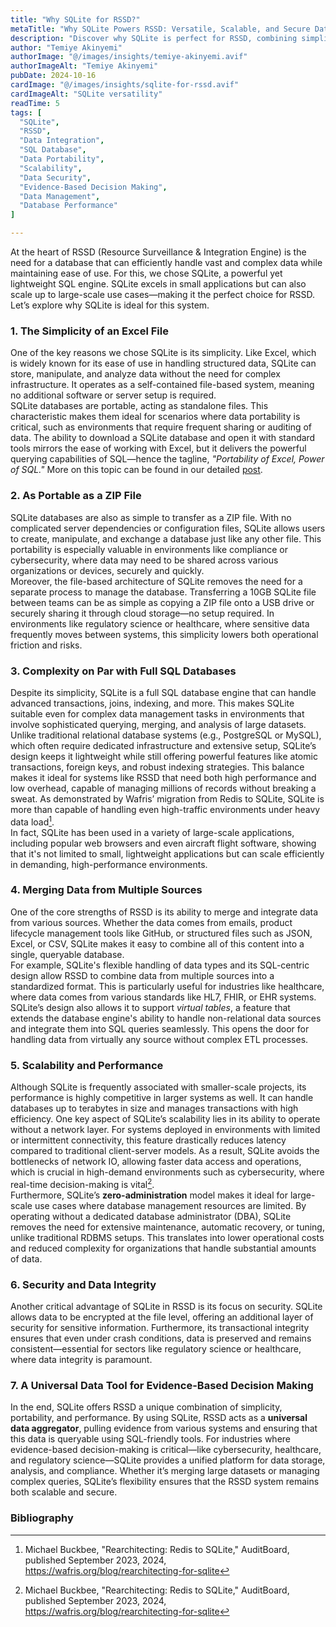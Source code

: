 ```yaml
---
title: "Why SQLite for RSSD?"
metaTitle: "Why SQLite Powers RSSD: Versatile, Scalable, and Secure Data Management for Large-Scale Use Cases"
description: "Discover why SQLite is perfect for RSSD, combining simplicity, scalability, and security for efficient data management in large-scale use cases"
author: "Temiye Akinyemi"
authorImage: "@/images/insights/temiye-akinyemi.avif"
authorImageAlt: "Temiye Akinyemi"
pubDate: 2024-10-16
cardImage: "@/images/insights/sqlite-for-rssd.avif"
cardImageAlt: "SQLite versatility"
readTime: 5
tags: [
  "SQLite",
  "RSSD",
  "Data Integration",
  "SQL Database",
  "Data Portability",
  "Scalability",
  "Data Security",
  "Evidence-Based Decision Making",
  "Data Management",
  "Database Performance"
]

---
```




At the heart of RSSD (Resource Surveillance & Integration Engine) is the need for a database that can efficiently handle vast and complex data while maintaining ease of use. For this, we chose SQLite, a powerful yet lightweight SQL engine. SQLite excels in small applications but can also scale up to large-scale use cases—making it the perfect choice for RSSD. Let’s explore why SQLite is ideal for this system.

### 1. **The Simplicity of an Excel File**  
One of the key reasons we chose SQLite is its simplicity. Like Excel, which is widely known for its ease of use in handling structured data, SQLite can store, manipulate, and analyze data without the need for complex infrastructure. It operates as a self-contained file-based system, meaning no additional software or server setup is required.  
SQLite databases are portable, acting as standalone files. This characteristic makes them ideal for scenarios where data portability is critical, such as environments that require frequent sharing or auditing of data. The ability to download a SQLite database and open it with standard tools mirrors the ease of working with Excel, but it delivers the powerful querying capabilities of SQL—hence the tagline, *"Portability of Excel, Power of SQL."* More on this topic can be found in our detailed [post](/blog/rssd-excel-portability-sql-power/).

### 2. **As Portable as a ZIP File**  
SQLite databases are also as simple to transfer as a ZIP file. With no complicated server dependencies or configuration files, SQLite allows users to create, manipulate, and exchange a database just like any other file. This portability is especially valuable in environments like compliance or cybersecurity, where data may need to be shared across various organizations or devices, securely and quickly.  
Moreover, the file-based architecture of SQLite removes the need for a separate process to manage the database. Transferring a 10GB SQLite file between teams can be as simple as copying a ZIP file onto a USB drive or securely sharing it through cloud storage—no setup required. In environments like regulatory science or healthcare, where sensitive data frequently moves between systems, this simplicity lowers both operational friction and risks.

### 3. **Complexity on Par with Full SQL Databases**  
Despite its simplicity, SQLite is a full SQL database engine that can handle advanced transactions, joins, indexing, and more. This makes SQLite suitable even for complex data management tasks in environments that involve sophisticated querying, merging, and analysis of large datasets.  
Unlike traditional relational database systems (e.g., PostgreSQL or MySQL), which often require dedicated infrastructure and extensive setup, SQLite’s design keeps it lightweight while still offering powerful features like atomic transactions, foreign keys, and robust indexing strategies. This balance makes it ideal for systems like RSSD that need both high performance and low overhead, capable of managing millions of records without breaking a sweat. As demonstrated by Wafris’ migration from Redis to SQLite, SQLite is more than capable of handling even high-traffic environments under heavy data load[^1].  
In fact, SQLite has been used in a variety of large-scale applications, including popular web browsers and even aircraft flight software, showing that it's not limited to small, lightweight applications but can scale efficiently in demanding, high-performance environments.

### 4. **Merging Data from Multiple Sources**  
One of the core strengths of RSSD is its ability to merge and integrate data from various sources. Whether the data comes from emails, product lifecycle management tools like GitHub, or structured files such as JSON, Excel, or CSV, SQLite makes it easy to combine all of this content into a single, queryable database.  
For example, SQLite's flexible handling of data types and its SQL-centric design allow RSSD to combine data from multiple sources into a standardized format. This is particularly useful for industries like healthcare, where data comes from various standards like HL7, FHIR, or EHR systems.  
SQLite’s design also allows it to support *virtual tables*, a feature that extends the database engine's ability to handle non-relational data sources and integrate them into SQL queries seamlessly. This opens the door for handling data from virtually any source without complex ETL processes. 

### 5. **Scalability and Performance**  
Although SQLite is frequently associated with smaller-scale projects, its performance is highly competitive in larger systems as well. It can handle databases up to terabytes in size and manages transactions with high efficiency. One key aspect of SQLite’s scalability lies in its ability to operate without a network layer. For systems deployed in environments with limited or intermittent connectivity, this feature drastically reduces latency compared to traditional client-server models. As a result, SQLite avoids the bottlenecks of network IO, allowing faster data access and operations, which is crucial in high-demand environments such as cybersecurity, where real-time decision-making is vital[^1].  
Furthermore, SQLite’s **zero-administration** model makes it ideal for large-scale use cases where database management resources are limited. By operating without a dedicated database administrator (DBA), SQLite removes the need for extensive maintenance, automatic recovery, or tuning, unlike traditional RDBMS setups. This translates into lower operational costs and reduced complexity for organizations that handle substantial amounts of data. 

### 6. **Security and Data Integrity**  
Another critical advantage of SQLite in RSSD is its focus on security. SQLite allows data to be encrypted at the file level, offering an additional layer of security for sensitive information. Furthermore, its transactional integrity ensures that even under crash conditions, data is preserved and remains consistent—essential for sectors like regulatory science or healthcare, where data integrity is paramount.

### 7. **A Universal Data Tool for Evidence-Based Decision Making**  
In the end, SQLite offers RSSD a unique combination of simplicity, portability, and performance. By using SQLite, RSSD acts as a **universal data aggregator**, pulling evidence from various systems and ensuring that this data is queryable using SQL-friendly tools. For industries where evidence-based decision-making is critical—like cybersecurity, healthcare, and regulatory science—SQLite provides a unified platform for data storage, analysis, and compliance. Whether it’s merging large datasets or managing complex queries, SQLite’s flexibility ensures that the RSSD system remains both scalable and secure.


### Bibliography

[^1]: Michael Buckbee, "Rearchitecting: Redis to SQLite," AuditBoard, published September 2023, 2024, https://wafris.org/blog/rearchitecting-for-sqlite